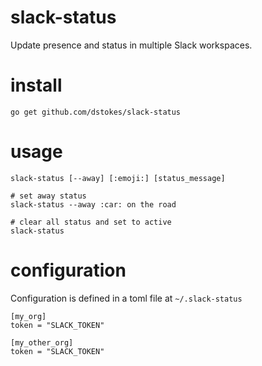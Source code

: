slack-status
============

Update presence and status in multiple Slack workspaces.

install
=======

```shell
go get github.com/dstokes/slack-status
```

usage
=====

```shell
slack-status [--away] [:emoji:] [status_message]
```

```shell
# set away status
slack-status --away :car: on the road

# clear all status and set to active
slack-status
```

configuration
=============
Configuration is defined in a toml file at `~/.slack-status`

```
[my_org]
token = "SLACK_TOKEN"

[my_other_org]
token = "SLACK_TOKEN"
```
